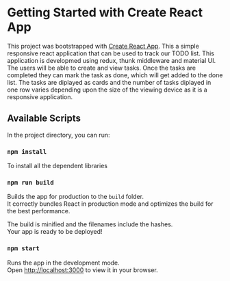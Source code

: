 # Getting Started with Create React App

This project was bootstrapped with [Create React App](https://github.com/facebook/create-react-app).
This a simple responsive react application that can be used to track our TODO list. This application is developmed using redux, thunk middleware and material UI.
The users will be able to create and view tasks. Once the tasks are completed they can mark the task as done, which will get added to the done list.
The tasks are diplayed as cards and the number of tasks diplayed in one row varies depending upon the size of the viewing device as it is a responsive application.

## Available Scripts

In the project directory, you can run:
### `npm install`

To install all the dependent libraries

### `npm run build`

Builds the app for production to the `build` folder.\
It correctly bundles React in production mode and optimizes the build for the best performance.

The build is minified and the filenames include the hashes.\
Your app is ready to be deployed!

### `npm start`

Runs the app in the development mode.\
Open [http://localhost:3000](http://localhost:3000) to view it in your browser.




